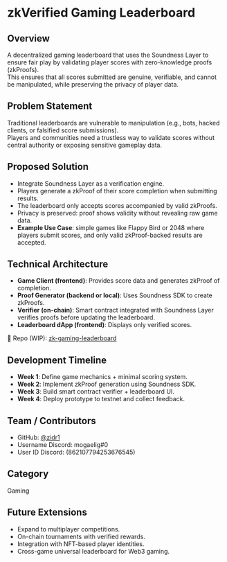 # zkVerified Gaming Leaderboard

## Overview
A decentralized gaming leaderboard that uses the Soundness Layer to ensure fair play by validating player scores with zero-knowledge proofs (zkProofs).  
This ensures that all scores submitted are genuine, verifiable, and cannot be manipulated, while preserving the privacy of player data.

## Problem Statement
Traditional leaderboards are vulnerable to manipulation (e.g., bots, hacked clients, or falsified score submissions).  
Players and communities need a trustless way to validate scores without central authority or exposing sensitive gameplay data.

## Proposed Solution
- Integrate Soundness Layer as a verification engine.
- Players generate a zkProof of their score completion when submitting results.
- The leaderboard only accepts scores accompanied by valid zkProofs.
- Privacy is preserved: proof shows validity without revealing raw game data.
- **Example Use Case**: simple games like Flappy Bird or 2048 where players submit scores, and only valid zkProof-backed results are accepted.

## Technical Architecture
- **Game Client (frontend)**: Provides score data and generates zkProof of completion.
- **Proof Generator (backend or local)**: Uses Soundness SDK to create zkProofs.
- **Verifier (on-chain)**: Smart contract integrated with Soundness Layer verifies proofs before updating the leaderboard.
- **Leaderboard dApp (frontend)**: Displays only verified scores.

📂 Repo (WIP): [zk-gaming-leaderboard](https://github.com/zidr1/zk-gaming-leaderboard)

## Development Timeline
- **Week 1**: Define game mechanics + minimal scoring system.
- **Week 2**: Implement zkProof generation using Soundness SDK.
- **Week 3**: Build smart contract verifier + leaderboard UI.
- **Week 4**: Deploy prototype to testnet and collect feedback.

## Team / Contributors
- GitHub: [@zidr1](https://github.com/zidr1)
- Username Discord: mogaelig#0
- User ID Discord: (862107794253676545)

## Category
Gaming

## Future Extensions
- Expand to multiplayer competitions.
- On-chain tournaments with verified rewards.
- Integration with NFT-based player identities.
- Cross-game universal leaderboard for Web3 gaming.
